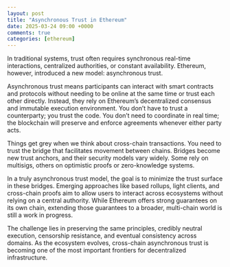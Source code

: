 ```yaml
---
layout: post
title: "Asynchronous Trust in Ethereum"
date: 2025-03-24 09:00 +0000
comments: true
categories: [ethereum]
---
```


In traditional systems, trust often requires synchronous real-time interactions, centralized authorities, or constant availability. Ethereum, however, introduced a new model: asynchronous trust.

Asynchronous trust means participants can interact with smart contracts and protocols without needing to be online at the same time or trust each other directly. Instead, they rely on Ethereum’s decentralized consensus and immutable execution environment. You don’t have to trust a counterparty; you trust the code. You don’t need to coordinate in real time; the blockchain will preserve and enforce agreements whenever either party acts.

Things get grey when we think about cross-chain transactions. You need to trust the bridge that facilitates movement between chains. Bridges become new trust anchors, and their security models vary widely. Some rely on multisigs, others on optimistic proofs or zero-knowledge systems.

In a truly asynchronous trust model, the goal is to minimize the trust surface in these bridges. Emerging approaches like based rollups, light clients, and cross-chain proofs aim to allow users to interact across ecosystems without relying on a central authority. While Ethereum offers strong guarantees on its own chain, extending those guarantees to a broader, multi-chain world is still a work in progress.

The challenge lies in preserving the same principles, credibly neutral execution, censorship resistance, and eventual consistency across domains. As the ecosystem evolves, cross-chain asynchronous trust is becoming one of the most important frontiers for decentralized infrastructure.

